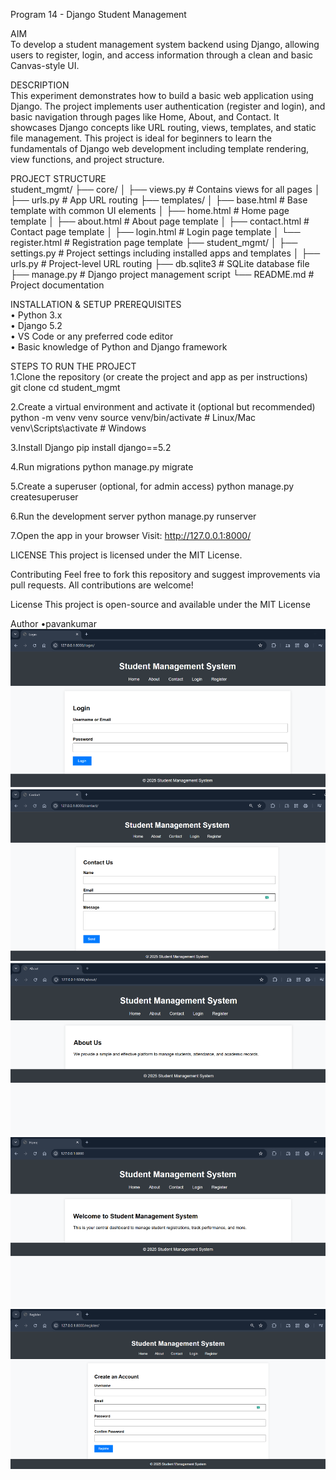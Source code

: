 Program 14 - Django Student Management

AIM  
To develop a student management system backend using Django, allowing users to register, login, and access information through a clean and basic Canvas-style UI.

DESCRIPTION  
This experiment demonstrates how to build a basic web application using Django. The project implements user authentication (register and login), and basic navigation through pages like Home, About, and Contact. It showcases Django concepts like URL routing, views, templates, and static file management. This project is ideal for beginners to learn the fundamentals of Django web development including template rendering, view functions, and project structure.

PROJECT STRUCTURE  
student_mgmt/
├── core/
│ ├── views.py # Contains views for all pages
│ ├── urls.py # App URL routing
├── templates/
│ ├── base.html # Base template with common UI elements
│ ├── home.html # Home page template
│ ├── about.html # About page template
│ ├── contact.html # Contact page template
│ ├── login.html # Login page template
│ └── register.html # Registration page template
├── student_mgmt/
│ ├── settings.py # Project settings including installed apps and templates
│ ├── urls.py # Project-level URL routing
├── db.sqlite3 # SQLite database file
├── manage.py # Django project management script
└── README.md # Project documentation


     
INSTALLATION & SETUP 
PREREQUISITES  
•	Python 3.x  
•	Django 5.2  
•	VS Code or any preferred code editor  
•	Basic knowledge of Python and Django framework  

STEPS TO RUN THE PROJECT  
1.Clone the repository (or create the project and app as per instructions)  
git clone <repository-url>
cd student_mgmt

2.Create a virtual environment and activate it (optional but recommended)
python -m venv venv
source venv/bin/activate   # Linux/Mac
venv\Scripts\activate      # Windows

3.Install Django
pip install django==5.2

4.Run migrations
python manage.py migrate

5.Create a superuser (optional, for admin access)
python manage.py createsuperuser

6.Run the development server
python manage.py runserver

7.Open the app in your browser
Visit:
http://127.0.0.1:8000/

 
LICENSE
This project is licensed under the MIT License.

Contributing
Feel free to fork this repository and suggest improvements via pull requests. All contributions are welcome!

License
This project is open-source and available under the MIT License

Author
•pavankumar
![alt text](image.png)
![alt text](image-1.png)
![alt text](image-2.png)
![alt text](image-3.png)
![alt text](image-4.png)
